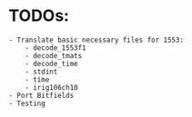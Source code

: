 # TODOs:
    - Translate basic necessary files for 1553:
        - decode_1553f1
        - decode_tmats
        - decode_time
        - stdint
        - time
        - irig106ch10
    - Port Bitfields
    - Testing